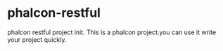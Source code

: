 # phalcon-restful
phalcon restful project init.
This is a phalcon project.you can use it write your project quickly.
